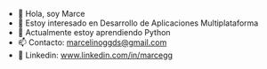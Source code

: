 - 👋 Hola, soy Marce
- 👀 Estoy interesado en Desarrollo de Aplicaciones Multiplataforma
- 🌱 Actualmente estoy aprendiendo Python
- 📫 Contacto: marcelinoggds@gmail.com
- 🔰 Linkedin: www.linkedin.com/in/marcegg

<!---
xmarce/xmarce is a ✨ special ✨ repository because its `README.md` (this file) appears on your GitHub profile.
You can click the Preview link to take a look at your changes.
--->
